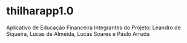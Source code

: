 # thilharapp1.0
Aplicativo de Educação Financeira
Integrantes do Projeto: Leandro de Siqueira, Lucas de Almeida, Lucas Soares e Paulo Arruda
